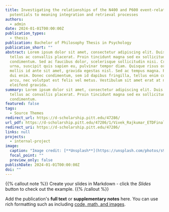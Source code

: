 ```yaml
---
title: Investigating the relationships of the N400 and P600 event-related
  potentials to meaning integration and retrieval processes
authors:
  - admin
date: 2024-01-01T00:00:00Z
publication_types:
  - thesis
publication: Bachelor of Philosophy Thesis in Psychology
publication_short: ""
abstract: Lorem ipsum dolor sit amet, consectetur adipiscing elit. Duis posuere
  tellus ac convallis placerat. Proin tincidunt magna sed ex sollicitudin
  condimentum. Sed ac faucibus dolor, scelerisque sollicitudin nisi. Cras purus
  urna, suscipit quis sapien eu, pulvinar tempor diam. Quisque risus orci,
  mollis id ante sit amet, gravida egestas nisl. Sed ac tempus magna. Proin in
  dui enim. Donec condimentum, sem id dapibus fringilla, tellus enim condimentum
  arcu, nec volutpat est felis vel metus. Vestibulum sit amet erat at nulla
  eleifend gravida.
summary: Lorem ipsum dolor sit amet, consectetur adipiscing elit. Duis posuere
  tellus ac convallis placerat. Proin tincidunt magna sed ex sollicitudin
  condimentum.
featured: false
tags:
  - Source Themes
redirect_url: https://d-scholarship.pitt.edu/47286/
url_pdf: https://d-scholarship.pitt.edu/47286/1/Vivek_Rajkumar_ETDFinal_2024.pdf
redirect_uri: https://d-scholarship.pitt.edu/47286/
links: null
projects:
  - internal-project
image:
  caption: "Image credit: [**Unsplash**](https://unsplash.com/photos/s9CC2SKySJM)"
  focal_point: ""
  preview_only: false
publishDate: 2024-01-01T00:00:00Z
doi: ""
---
```


{{% callout note %}}
Create your slides in Markdown - click the *Slides* button to check out the example.
{{% /callout %}}

Add the publication's **full text** or **supplementary notes** here. You can use rich formatting such as including [code, math, and images](https://docs.hugoblox.com/content/writing-markdown-latex/).
